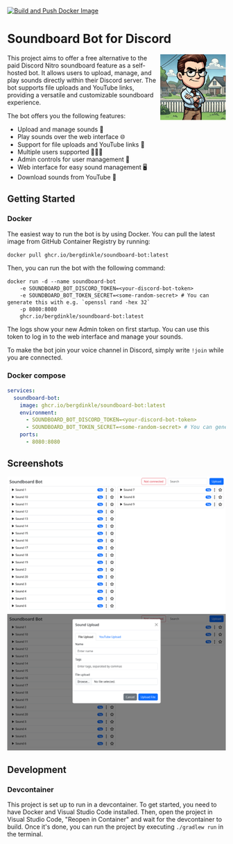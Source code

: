 [![Build and Push Docker Image](https://github.com/bergdinkle/soundboard-bot/actions/workflows/build-and-push.yaml/badge.svg)](https://github.com/bergdinkle/soundboard-bot/actions/workflows/build-and-push.yaml)

# Soundboard Bot for Discord

<img align="right" src="assets/dinkleberg.png" alt="Soundboard Bot" style="width:30%">

This project aims to offer a free alternative to the paid Discord Nitro soundboard feature as a self-hosted bot.
It allows users to upload, manage, and play sounds directly within their Discord server.
The bot supports file uploads and YouTube links, providing a versatile and customizable soundboard experience.

The bot offers you the following features:

- Upload and manage sounds 📡
- Play sounds over the web interface 🌐
- Support for file uploads and YouTube links 🎥
- Multiple users supported 🧑‍🤝‍🧑
- Admin controls for user management 🛑
- Web interface for easy sound management 🖥️
- Download sounds from YouTube 🎵


## Getting Started

### Docker
The easiest way to run the bot is by using Docker. You can pull the latest image from GitHub Container Registry by running:
```shell
docker pull ghcr.io/bergdinkle/soundboard-bot:latest
```

Then, you can run the bot with the following command:
```shell
docker run -d --name soundboard-bot
    -e SOUNDBOARD_BOT_DISCORD_TOKEN=<your-discord-bot-token>
    -e SOUNDBOARD_BOT_TOKEN_SECRET=<some-random-secret> # You can generate this with e.g. `openssl rand -hex 32`
    -p 8080:8080
    ghcr.io/bergdinkle/soundboard-bot:latest
```
The logs show your new Admin token on first startup. You can use this token to log in to the web interface and manage your sounds.

To make the bot join your voice channel in Discord, simply write `!join` while you are connected.

### Docker compose
```yaml
services:
  soundboard-bot:
    image: ghcr.io/bergdinkle/soundboard-bot:latest
    environment:
      - SOUNDBOARD_BOT_DISCORD_TOKEN=<your-discord-bot-token>
      - SOUNDBOARD_BOT_TOKEN_SECRET=<some-random-secret> # You can generate this with e.g. `openssl rand -hex 32`
    ports:
      - 8080:8080
```


## Screenshots

![Web UI](assets/root.png)
![Upload](assets/yt.png)


## Development

### Devcontainer
This project is set up to run in a devcontainer. To get started, you need to have Docker and Visual Studio Code installed.
Then, open the project in Visual Studio Code, "Reopen in Container" and wait for the devcontainer to build. Once it's done, you can run the project by executing `./gradlew run` in the terminal.
